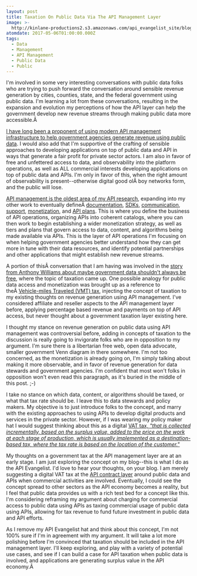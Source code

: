 ```yaml
---
layout: post
title: Taxation On Public Data Via The API Management Layer
image: >-
  http://kinlane-productions2.s3.amazonaws.com/api_evangelist_site/blog/bw_percentage_api.png
atomdate: 2017-05-06T01:00:00.000Z
tags:
  - Data
  - Management
  - API Management
  - Public Data
  - Public
---
```

I'm involved in some very interesting conversations with public data folks who are trying to push forward the conversation around sensible revenue generation by cities, counties, state, and the federal government using public data. I'm learning a lot from these conversations, resulting in the expansion and evolution my perceptions of how the API layer can help the government develop new revenue streams through making public data more accessible.Â 

[I have long been a proponent of using modern API management infrastructure to help government agencies generate revenue using public data](http://apievangelist.com/2015/08/24/setting-a-precedent-when-charging-for-high-volume-access-to-government-apis/). I would also add that I'm supportive of the crafting of sensible approaches to developing applications on top of public data and API in ways that generate a fair profit for private sector actors. I am also in favor of free and unfettered access to data, and observability into the platform operations, as well as ALL commercial interests developing applications on top of public data and APIs. I'm only in favor of this, when the right amount of observability is present--otherwise digital good olÂ boy networks form, and the public will lose.

[API management is the oldest area of my API research](http://management.apievangelist.com), expanding into my other work to eventually defineÂ [documentation](http://documentation.apievangelist.com/), [SDKs](http://sdk.apievangelist.com/), [communication](http://communication.apievangelist.com/), [support](http://support.apievangelist.com/), [monetization](http://monetization.apievangelist.com/), and [API plans](http://plans.apievangelist.com/). This is where you define the business of API operations, organizing APIs into coherent catalogs, where you can then work to begin establishing a wider monetization strategy, as well as tiers and plans that govern access to data, content, and algorithms being made available via APIs. This is the layer of API operations I'm focusing on when helping government agencies better understand how they can get more in tune with their data resources, and identify potential partnerships and other applications that might establish new revenue streams.

A portion of thisÂ conversation that I am having was involved in the [story from Anthony Williams about maybe government data shouldn't always be free](https://www.citylab.com/tech/2017/04/maybe-government-data-shouldnt-always-be-free/523095/), where the topic of taxation came up. One possible analogy for public data access and monetization was brought up as a reference to theÂ [Vehicle-miles Traveled (VMT) tax](https://www.fhwa.dot.gov/ipd/revenue/road_pricing/defined/vmt.aspx), injecting the concept of taxation to my existing thoughts on revenue generation using API management. I've considered affiliate and reseller aspects to the API management layer before, applying percentage based revenue and payments on top of API access, but never thought about a government taxation layer existing here.

I thought my stance on revenue generation on public data using API management was controversial before, adding in concepts of taxation to the discussion is really going to invigorate folks who are in opposition to my argument. I'm sure there is a libertarian free web, open data advocate, smaller government Venn diagram in there somewhere. I'm not too concerned, as the monetization is already going on, I'm simply talking about making it more observable, and in favor of revenue generation for data stewards and government agencies. I'm confident that most won't folks in opposition won't even read this paragraph, as it's buried in the middle of this post. ;-)

I take no stance on which data, content, or algorithms should be taxed, or what that tax rate should be. I leave this to data stewards and policy makers. My objective is to just introduce folks to the concept, and marry with the existing approaches to using APIs to develop digital products and services in the private sector. However, if I was wearing my policy maker hat I would suggest thinking about this as a digital [VAT tax, _"that is collected incrementally, based on the surplus value, added to the price on the work at each stage of production, which is usually implemented as a destination-based tax, where the tax rate is based on the location of the customer."_](https://en.wikipedia.org/wiki/Value-added_tax)

My thoughts on a government tax at the API management layer are at an early stage. I am just exploring the concept on my blog--this is what I do as the API Evangelist. I'd love to hear your thoughts, on your blog. I am merely suggesting a digital VAT tax at the [API contract layer](http://apievangelist.com/2014/07/15/an-api-definition-as-the-truth-in-the-api-contract/) around public data and APIs when commercial activities are involved. Eventually, I could see the concept spread to other sectors as the API economy becomes a reality, but I feel that public data provides us with a rich test bed for a concept like this. I'm considering reframing my argument about charging for commercial access to public data using APIs as taxing commercial usage of public data using APIs, allowing for tax revenue to fund future investment in public data and API efforts.

As I remove my API Evangelist hat and think about this concept, I'm not 100% sure if I'm in agreement with my argument. It will take a lot more polishing before I'm convinced that taxation should be included in the API management layer. I'll keep exploring, and play with a variety of potential use cases, and see if I can build a case for API taxation when public data is involved, and applications are generating surplus value in the API economy.Â